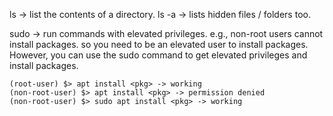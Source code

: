 ls -> list the contents of a directory.
ls -a -> lists hidden files / folders too.

sudo -> run commands with elevated privileges.
e.g., non-root users cannot install packages. so you need to be an elevated user to install packages. However, you can use the sudo command to get elevated privileges and install packages.

```
(root-user) $> apt install <pkg> -> working
(non-root-user) $> apt install <pkg> -> permission denied
(non-root-user) $> sudo apt install <pkg> -> working
```